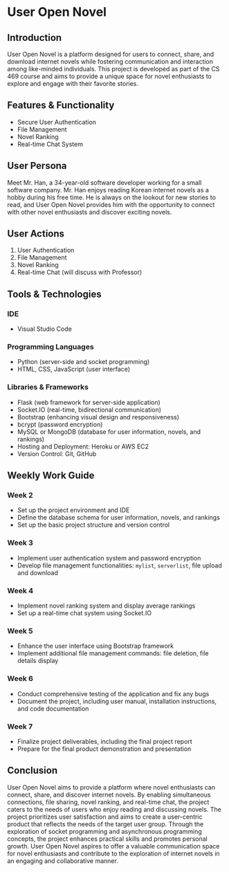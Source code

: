 # User Open Novel

## Introduction

User Open Novel is a platform designed for users to connect, share, and download internet novels while fostering communication and interaction among like-minded individuals. This project is developed as part of the CS 469 course and aims to provide a unique space for novel enthusiasts to explore and engage with their favorite stories.

## Features & Functionality

- Secure User Authentication
- File Management
- Novel Ranking
- Real-time Chat System

## User Persona

Meet Mr. Han, a 34-year-old software developer working for a small software company. Mr. Han enjoys reading Korean internet novels as a hobby during his free time. He is always on the lookout for new stories to read, and User Open Novel provides him with the opportunity to connect with other novel enthusiasts and discover exciting novels.

## User Actions

1. User Authentication
2. File Management
3. Novel Ranking
4. Real-time Chat (will discuss with Professor)

## Tools & Technologies

### IDE
- Visual Studio Code

### Programming Languages
- Python (server-side and socket programming)
- HTML, CSS, JavaScript (user interface)

### Libraries & Frameworks
- Flask (web framework for server-side application)
- Socket.IO (real-time, bidirectional communication)
- Bootstrap (enhancing visual design and responsiveness)
- bcrypt (password encryption)
- MySQL or MongoDB (database for user information, novels, and rankings)
- Hosting and Deployment: Heroku or AWS EC2
- Version Control: Git, GitHub

## Weekly Work Guide

### Week 2
- Set up the project environment and IDE
- Define the database schema for user information, novels, and rankings
- Set up the basic project structure and version control

### Week 3
- Implement user authentication system and password encryption
- Develop file management functionalities: `mylist`, `serverlist`, file upload and download

### Week 4
- Implement novel ranking system and display average rankings
- Set up a real-time chat system using Socket.IO

### Week 5
- Enhance the user interface using Bootstrap framework
- Implement additional file management commands: file deletion, file details display

### Week 6
- Conduct comprehensive testing of the application and fix any bugs
- Document the project, including user manual, installation instructions, and code documentation

### Week 7
- Finalize project deliverables, including the final project report
- Prepare for the final product demonstration and presentation

## Conclusion

User Open Novel aims to provide a platform where novel enthusiasts can connect, share, and discover internet novels. By enabling simultaneous connections, file sharing, novel ranking, and real-time chat, the project caters to the needs of users who enjoy reading and discussing novels. The project prioritizes user satisfaction and aims to create a user-centric product that reflects the needs of the target user group. Through the exploration of socket programming and asynchronous programming concepts, the project enhances practical skills and promotes personal growth. User Open Novel aspires to offer a valuable communication space for novel enthusiasts and contribute to the exploration of internet novels in an engaging and collaborative manner.
